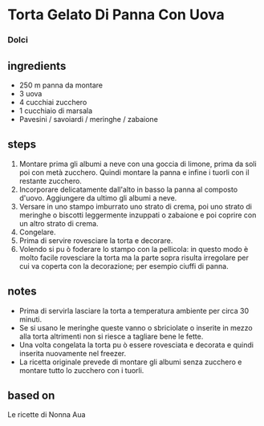 



# Torta Gelato Di Panna Con Uova
  
### Dolci
## ingredients
  
* 250 m panna da montare  
* 3 uova  
* 4 cucchiai zucchero  
* 1 cucchiaio di marsala  
* Pavesini / savoiardi / meringhe / zabaione
## steps
  
1. Montare prima gli albumi a neve con una goccia di limone, prima da soli poi con metà zucchero. Quindi montare la panna e infine i tuorli con il restante zucchero.  
1. Incorporare delicatamente dall'alto in basso la panna al composto d'uovo. Aggiungere da ultimo gli albumi a neve.  
1. Versare in uno stampo imburrato uno strato di crema, poi uno strato di meringhe o biscotti leggermente inzuppati o zabaione e poi coprire con un altro strato di crema.   
1. Congelare.  
1. Prima di servire rovesciare la torta e decorare.  
1. Volendo si pu ò foderare lo stampo con la pellicola: in questo modo è molto facile rovesciare la torta ma la parte sopra risulta irregolare per cui va coperta con la decorazione; per esempio ciuffi di panna.
## notes
  
* Prima di servirla lasciare la torta a temperatura ambiente per circa 30 minuti.  
* Se si usano le meringhe queste vanno o sbriciolate o inserite in mezzo alla torta altrimenti non si riesce a tagliare bene le fette.  
* Una volta congelata la torta pu ò essere rovesciata e decorata e quindi inserita nuovamente nel freezer.  
* La ricetta originale prevede di montare gli albumi senza zucchero e montare tutto lo zucchero con i tuorli.
## based on
  
Le ricette di Nonna Aua